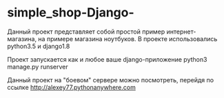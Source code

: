 # simple_shop-Django-
Данный проект представляет собой простой пример интернет-магазина, на примере магазина ноутбуков.
В проекте использовались python3.5 и django1.8

Проект запускается как и любое ваше django-приложение
python3 manage.py runserver

Данный проект на "боевом" сервере можно посмотреть, перейдя по ссылке http://alexey77.pythonanywhere.com
